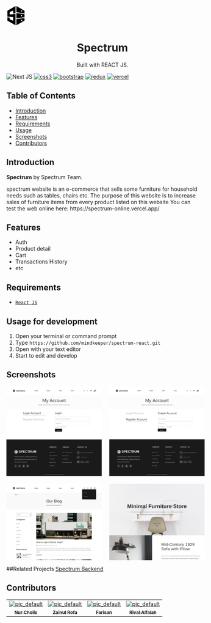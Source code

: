 <img width="50" src="./src/asset/logo/logo-black.png" /> <h1 align="center">Spectrum</h1>
<p align="center">
  Built with REACT JS.
</p>

![Next JS](https://img.shields.io/badge/React-black?style=for-the-badge&js&logoColor=white)
[![css3](https://img.shields.io/badge/CSS3-1572B6?style=for-the-badge&logo=css3&logoColor=white)]()
[![bootstrap](https://img.shields.io/badge/Bootstrap-563D7C?style=for-the-badge&logo=bootstrap&logoColor=white)]()
[![redux](https://img.shields.io/badge/Redux-593D88?style=for-the-badge&logo=redux&logoColor=white)]()
[![vercel](https://img.shields.io/badge/Vercel-000000?style=for-the-badge&logo=vercel&logoColor=white)]()

## Table of Contents

- [Introduction](#introduction)
- [Features](#features)
- [Requirements](#requirements)
- [Usage](#usage-for-development)
- [Screenshots](#screenshots)
- [Contributors](#contributors)

## Introduction

<b>Spectrum</b> by Spectrum Team.
<tr>spectrum website is an e-commerce that sells some furniture for
household needs such as tables, chairs etc. The purpose of this
website is to increase sales of furniture items from every product
listed on this website</tr>
<tr>You can test the web online here: https://spectrum-online.vercel.app/</tr>

## Features

- Auth
- Product detail
- Cart
- Transactions History
- etc

## Requirements

- [`React JS`](https://reactjs.org/)

## Usage for development

1. Open your terminal or command prompt
2. Type `https://github.com/mindkeeper/spectrum-react.git`
3. Open with your text editor
4. Start to edit and develop

## Screenshots

<div align="center">
    <div style='display:flex; gap:20px' >
      <img width="250" src="./src/asset/readme/spectrum_login.png">
      <img width="250" src="./src/asset/readme/spectrum_register.png">
    </div>
    <div style='display:flex; gap:20px; padding-top:20px' >
      <img width="250" src="./src/asset/readme/spectrum_blog.png">
      <img width="250" src="./src/asset/readme/spectrum_home.png">
    </div>
</div>

##Related Projects
[Spectrum Backend](https://github.com/mindkeeper/spectrum-backend)

## Contributors

<center>
  <table>
    <tr>
      <td align="center">
        <a href="https://github.com/mindkeeper">
          <img width="100" ; src="https://res.cloudinary.com/dx7cvqczn/image/upload/v1667811029/coffee_addict/pic_default.png" alt="pic_default"><br/>
          <sub><b>Nur Cholis</b></sub>
        </a>
        </td>
        <td align="center">
        <a href="https://github.com/zainulrofa">
          <img width="100" ; src="https://res.cloudinary.com/dx7cvqczn/image/upload/v1667811029/coffee_addict/pic_default.png" alt="pic_default"><br/>
          <sub><b>Zainul Rofa</b></sub>
        </a>
        </td>
        <td align="center">
        <a href="https://github.com/farisan">
          <img width="100" ; src="https://res.cloudinary.com/dx7cvqczn/image/upload/v1667811029/coffee_addict/pic_default.png" alt="pic_default"><br/>
          <sub><b>Farisan</b></sub>
        </a>
        </td>
        <td align="center">
        <a href="https://github.com/rivalalfalah">
          <img width="100" ; src="https://res.cloudinary.com/dx7cvqczn/image/upload/v1667811029/coffee_addict/pic_default.png" alt="pic_default"><br/>
          <sub><b>Rival Alfalah</b></sub>
        </a>
        </td>
  </table>
</center>
